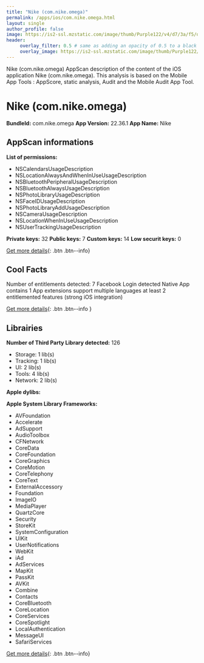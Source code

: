 ```yaml
---
title: "Nike (com.nike.omega)"
permalink: /apps/ios/com.nike.omega.html
layout: single
author_profile: false
image: https://is2-ssl.mzstatic.com/image/thumb/Purple122/v4/d7/3a/f5/d73af505-25de-3c58-1d26-abf081ee4615/AppIcon-1x_U007emarketing-0-5-0-85-220.png/512x512bb.jpg
header: 
     overlay_filter: 0.5 # same as adding an opacity of 0.5 to a black background
     overlay_image: https://is2-ssl.mzstatic.com/image/thumb/Purple122/v4/d7/3a/f5/d73af505-25de-3c58-1d26-abf081ee4615/AppIcon-1x_U007emarketing-0-5-0-85-220.png/512x512bb.jpg
---
```

Nike (com.nike.omega) AppScan description of the content of the iOS application Nike (com.nike.omega). This analysis is based on the Mobile App Tools : AppScore, static analysis, Audit and the Mobile Audit App Tool.

# Nike (com.nike.omega)

**BundleId:** com.nike.omega
**App Version:** 22.36.1
**App Name:** Nike


## AppScan informations 

**List of permissions:** 
- NSCalendarsUsageDescription
- NSLocationAlwaysAndWhenInUseUsageDescription
- NSBluetoothPeripheralUsageDescription
- NSBluetoothAlwaysUsageDescription
- NSPhotoLibraryUsageDescription
- NSFaceIDUsageDescription
- NSPhotoLibraryAddUsageDescription
- NSCameraUsageDescription
- NSLocationWhenInUseUsageDescription
- NSUserTrackingUsageDescription
  
  
**Private keys:** 32
**Public keys:** 7
**Custom keys:** 14
**Low securit keys:** 0
  
[Get more details](/pricing.html){: .btn .btn--info}

## Cool Facts

Number of entitlements detected: 7
Facebook Login detected
Native App
contains 1 App extensions
support multiple languages
at least 2 entitlemented features (strong iOS integration)
  
[Get more details](/pricing.html){: .btn .btn--info }

## Librairies 
**Number of Third Party Library detected:** 126
- Storage: 1 lib(s)
- Tracking: 1 lib(s)
- UI: 2 lib(s)
- Tools: 4 lib(s)
- Network: 2 lib(s)


**Apple dylibs:**


**Apple System Library Frameworks:**
- AVFoundation
- Accelerate
- AdSupport
- AudioToolbox
- CFNetwork
- CoreData
- CoreFoundation
- CoreGraphics
- CoreMotion
- CoreTelephony
- CoreText
- ExternalAccessory
- Foundation
- ImageIO
- MediaPlayer
- QuartzCore
- Security
- StoreKit
- SystemConfiguration
- UIKit
- UserNotifications
- WebKit
- iAd
- AdServices
- MapKit
- PassKit
- AVKit
- Combine
- Contacts
- CoreBluetooth
- CoreLocation
- CoreServices
- CoreSpotlight
- LocalAuthentication
- MessageUI
- SafariServices


  
[Get more details](/pricing.html){: .btn .btn--info}

